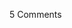 <span class="commentheader">5 Comments</span>

<!-- <div class="commentdivider">
<span class="commentauthorbox">Posted by an anonymous coward</span>
<span class="commentdatebox">Monday, May 17, 2004</span>
<span class="commenttimebox"> 3:30 PM</span>
</div>
<div class="commentbody">the guy is a real psycho . and aloser </div>
<div class="commentdivider">
<span class="commentauthorbox">Posted by asiel</span>
<span class="commentdatebox">Monday, May 17, 2004</span>
<span class="commenttimebox"> 3:30 PM</span>
</div>
<div class="commentbody">and hes gay </div>
<div class="commentdivider">
<span class="commentauthorbox">Posted by <a href="mailto&#58;Lauren&#64;Balthrop&#46;com">Bama</a></span>
<span class="commentdatebox">Monday, May 17, 2004</span>
<span class="commenttimebox"> 8:19 PM</span>
</div>
<div class="commentbody">omg that’s like my brother!</div>
<div class="commentdivider">
<span class="commentauthorbox">Posted by <a href="http://www.pascal.com/cgi-bin/mt/mt-comments.cgi?__mode=red&id=710">maryamaa</a></span>
<span class="commentdatebox">Tuesday, May 18, 2004</span>
<span class="commenttimebox">12:41 PM</span>
</div>
<div class="commentbody">vb=12

kl</div>

<div class="commentdivider">
<span class="commentauthorbox">Posted by Asiel</span>
<span class="commentdatebox">Wednesday, May 19, 2004</span>
<span class="commenttimebox"> 2:15 PM</span>
</div>
<div class="commentbody">how ‘bout some favors?

</div> -->
